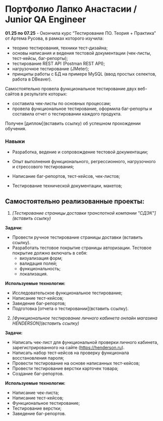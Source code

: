 <h1> Портфолио Лапко Анастасии / Junior QA Engineer</h1> 

**01.25 по 07.25** - Окончила курс “Тестирование ПО. Теория + Практика” от Артема Русова, в рамках которого изучила:
- теорию тестирования, техники тест-дизайна;
- основы написания и ведения тестовой документации (чек-листы, тест-кейсы, баг-репорты);
- тестирование REST API (Postman REST API);
- нагрузочное тестирование (JMeter);
- принципы работы с БД на примере MySQL (ввод простых селектов, работа в DBeaver).


Самостоятельно провела функциональное тестирование двух веб-сайтов в результате которых:
- составила чек-листы по основных процессам;
- провела функциональное тестирование, оформила баг-репорты и составила отчет о тестировании каждого продукта.

Получен [диплом](вставить ссылку) об успешном прохождении обучения. 


<h3>Навыки</h3>

- Разработка, ведение и сопровождение тестовой документации;

- Опыт выполнения функционального, регрессионного, нагрузочного и стрессового тестирования;

-  Написание баг-репортов, тест-кейсов, чек-листов;

- Тестирование технической документации, макетов; 



<h2>Самостоятельно реализованные проекты:</h2>

1. *[Тестирование страницы доставки транспотной компании "СДЭК"](вставить ссылку)*

**Задачи:**
- Провести ручное тестирование страницы доставки (вставить ссылку).
- Разработать тестовое покрытие страницы авторизации. Тестовое покрытие должно включать в себя:
    - визуализация форм;
    - валидация полей;
    - функциональность;
    - локализация.

**Используемые технологии:**
- Исследовательское функциональное тестирование;
- Написание тест-кейсов;
- Заведение баг-репортов;
- Подготовка [отчета о тестировании](вставить ссылку).


2. *[Функциональное тестирование личного кабинета онлайн магазина HENDERSON](вставить ссылку)*

**Задачи:**
- Написать чек-лист для функциональной проверки личного кабинета, зарегистрированного на сайте (https://henderson.ru).
- Написать набор тест-кейсов на проверку функционала восстановления пароля;
- Провести тестирование на основе написанных тест-кейсов;
- Провести тестирование верстки карточек товара;
- Создание баг-репортов.

**Используемые технологии:**
- Написание чек-листа;
- Написание тест-кейсов;
- Функциональное тестирование;
- Тестирование верстки;
- Заведение баг-репортов.


